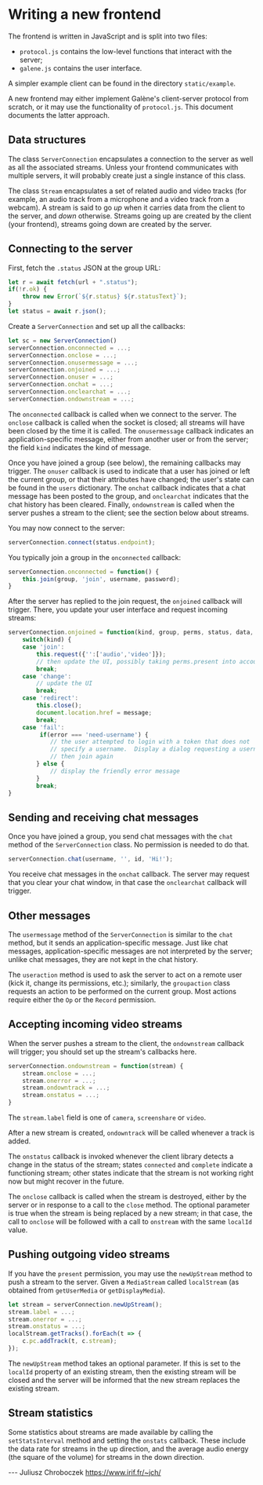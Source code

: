 # Writing a new frontend

The frontend is written in JavaScript and is split into two files:

  - `protocol.js` contains the low-level functions that interact with the
    server;
  - `galene.js` contains the user interface.

A simpler example client can be found in the directory `static/example`.

A new frontend may either implement Galène's client-server protocol from
scratch, or it may use the functionality of `protocol.js`.  This document
documents the latter approach.

## Data structures

The class `ServerConnection` encapsulates a connection to the server as
well as all the associated streams.  Unless your frontend communicates
with multiple servers, it will probably create just a single instance of
this class.

The class `Stream` encapsulates a set of related audio and video tracks
(for example, an audio track from a microphone and a video track from
a webcam).  A stream is said to go *up* when it carries data from the
client to the server, and *down* otherwise.  Streams going up are created
by the client (your frontend), streams going down are created by the server.

## Connecting to the server

First, fetch the `.status` JSON at the group URL:

```javascript
let r = await fetch(url + ".status");
if(!r.ok) {
    throw new Error(`${r.status} ${r.statusText}`);
}
let status = await r.json();
```

Create a `ServerConnection` and set up all the callbacks:

```javascript
let sc = new ServerConnection()
serverConnection.onconnected = ...;
serverConnection.onclose = ...;
serverConnection.onusermessage = ...;
serverConnection.onjoined = ...;
serverConnection.onuser = ...;
serverConnection.onchat = ...;
serverConnection.onclearchat = ...;
serverConnection.ondownstream = ...;
```

The `onconnected` callback is called when we connect to the server.  The
`onclose` callback is called when the socket is closed; all streams will
have been closed by the time it is called.  The `onusermessage` callback
indicates an application-specific message, either from another user or
from the server; the field `kind` indicates the kind of message.

Once you have joined a group (see below), the remaining callbacks may
trigger.  The `onuser` callback is used to indicate that a user has joined
or left the current group, or that their attributes have changed; the
user's state can be found in the `users` dictionary.  The `onchat`
callback indicates that a chat message has been posted to the group, and
`onclearchat` indicates that the chat history has been cleared.  Finally,
`ondownstream` is called when the server pushes a stream to the client;
see the section below about streams.

You may now connect to the server:

```javascript
serverConnection.connect(status.endpoint);
```

You typically join a group in the `onconnected` callback:

```javascript
serverConnection.onconnected = function() {
    this.join(group, 'join', username, password); 
}
```

After the server has replied to the join request, the `onjoined` callback
will trigger.  There, you update your user interface and request incoming
streams:

```javascript
serverConnection.onjoined = function(kind, group, perms, status, data, error, message) {
    switch(kind) {
    case 'join':
        this.request({'':['audio','video']});
        // then update the UI, possibly taking perms.present into account
        break;
    case 'change':
        // update the UI
        break;
    case 'redirect':
        this.close();
        document.location.href = message;
        break;
    case 'fail':
         if(error === 'need-username') {
            // the user attempted to login with a token that does not
            // specify a username.  Display a dialog requesting a username,
            // then join again
        } else {
            // display the friendly error message
        }
        break;
}
```


## Sending and receiving chat messages

Once you have joined a group, you send chat messages with the `chat`
method of the `ServerConnection` class.  No permission is needed to do that.

```javascript
serverConnection.chat(username, '', id, 'Hi!');
```

You receive chat messages in the `onchat` callback.  The server may
request that you clear your chat window, in that case the `onclearchat`
callback will trigger.


## Other messages

The `usermessage` method of the `ServerConnection` is similar to the
`chat` method, but it sends an application-specific message.  Just like
chat messages, application-specific messages are not interpreted by the
server; unlike chat messages, they are not kept in the chat history.

The `useraction` method is used to ask the server to act on a remote user
(kick it, change its permissions, etc.); similarly, the `groupaction`
class requests an action to be performed on the current group.  Most
actions require either the `Op` or the `Record` permission.

## Accepting incoming video streams

When the server pushes a stream to the client, the `ondownstream` callback
will trigger; you should set up the stream's callbacks here.
```javascript
serverConnection.ondownstream = function(stream) {
    stream.onclose = ...;
    stream.onerror = ...;
    stream.ondowntrack = ...;
    stream.onstatus = ...;
}
```

The `stream.label` field is one of `camera`, `screenshare` or `video`.

After a new stream is created, `ondowntrack` will be called whenever
a track is added.

The `onstatus` callback is invoked whenever the client library detects
a change in the status of the stream; states `connected` and `complete`
indicate a functioning stream; other states indicate that the stream is
not working right now but might recover in the future.

The `onclose` callback is called when the stream is destroyed, either by
the server or in response to a call to the `close` method.  The optional
parameter is true when the stream is being replaced by a new stream; in
that case, the call to `onclose` will be followed with a call to
`onstream` with the same `localId` value.

## Pushing outgoing video streams

If you have the `present` permission, you may use the `newUpStream` method
to push a stream to the server.  Given a `MediaStream` called `localStream`
(as obtained from `getUserMedia` or `getDisplayMedia`).

```javascript
let stream = serverConnection.newUpStream();
stream.label = ...;
stream.onerror = ...;
stream.onstatus = ...;
localStream.getTracks().forEach(t => {
    c.pc.addTrack(t, c.stream);
});
```

The `newUpStream` method takes an optional parameter.  If this is set to
the `localId` property of an existing stream, then the existing stream
will be closed and the server will be informed that the new stream
replaces the existing stream.

## Stream statistics

Some statistics about streams are made available by calling the
`setStatsInterval` method and setting the `onstats` callback.  These
include the data rate for streams in the up direction, and the average
audio energy (the square of the volume) for streams in the down direction.

--- Juliusz Chroboczek <https://www.irif.fr/~jch/>
